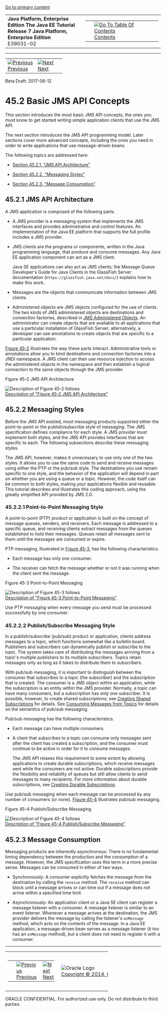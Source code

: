 [Go to primary content](#BEGIN)

<table>
<colgroup>
<col width="50%" />
<col width="50%" />
</colgroup>
<tbody>
<tr class="odd">
<td><strong>Java Platform, Enterprise Edition The Java EE Tutorial</strong><br />
<strong>Release 7 Java Platform, Enterprise Edition</strong><br />
E39031-02</td>
<td><table>
<tbody>
<tr class="odd">
<td> </td>
<td><a href="toc.htm"><img src="../../dcommon/gifs/toc.gif" alt="Go To Table Of Contents" /><br />
<span class="icon">Contents</span></a></td>
</tr>
</tbody>
</table></td>
</tr>
</tbody>
</table>

-----

<table>
<tbody>
<tr class="odd">
<td><a href="jms-concepts001.htm"><img src="../../dcommon/gifs/leftnav.gif" alt="Previous" /><br />
<span class="icon">Previous</span></a> </td>
<td><a href="jms-concepts003.htm"><img src="../../dcommon/gifs/rightnav.gif" alt="Next" /><br />
<span class="icon">Next</span></a></td>
<td> </td>
</tr>
</tbody>
</table>

Beta Draft: 2017-06-12

# 45.2 Basic JMS API Concepts

This section introduces the most basic JMS API concepts, the ones you
must know to get started writing simple application clients that use the
JMS API.

The next section introduces the JMS API programming model. Later
sections cover more advanced concepts, including the ones you need in
order to write applications that use message-driven beans.

The following topics are addressed here:

  - [Section 45.2.1, "JMS API Architecture"](#BNCDY)

  - [Section 45.2.2, "Messaging Styles"](#BNCEA)

  - [Section 45.2.3, "Message Consumption"](#BNCEG)

## 45.2.1 JMS API Architecture

A JMS application is composed of the following parts.

  - A JMS provider is a messaging system that implements the JMS
    interfaces and provides administrative and control features. An
    implementation of the Java EE platform that supports the full
    profile includes a JMS provider.

  - JMS clients are the programs or components, written in the Java
    programming language, that produce and consume messages. Any Java EE
    application component can act as a JMS client.
    
    Java SE applications can also act as JMS clients; the Message Queue
    Developer's Guide for Java Clients in the GlassFish Server
    documentation (`https://glassfish.java.net/docs/`) explains how to
    make this work.

  - Messages are the objects that communicate information between JMS
    clients.

  - Administered objects are JMS objects configured for the use of
    clients. The two kinds of JMS administered objects are destinations
    and connection factories, described in [JMS Administered
    Objects](jms-concepts003.htm#BNCEJ). An administrator can create
    objects that are available to all applications that use a particular
    installation of GlassFish Server; alternatively, a developer can use
    annotations to create objects that are specific to a particular
    application.

[Figure 45-2](#BNCDZ) illustrates the way these parts interact.
Administrative tools or annotations allow you to bind destinations and
connection factories into a JNDI namespace. A JMS client can then use
resource injection to access the administered objects in the namespace
and then establish a logical connection to the same objects through the
JMS provider.

Figure 45-2 JMS API Architecture

![Description of Figure 45-2 follows](img/jeett_dt_027.png)  
[Description of "Figure 45-2 JMS API
Architecture"](img_text/jeett_dt_027.htm)  
  

## 45.2.2 Messaging Styles

Before the JMS API existed, most messaging products supported either the
point-to-point or the publish/subscribe style of messaging. The JMS
specification defines compliance for each style. A JMS provider must
implement both styles, and the JMS API provides interfaces that are
specific to each. The following subsections describe these messaging
styles.

The JMS API, however, makes it unnecessary to use only one of the two
styles. It allows you to use the same code to send and receive messages
using either the PTP or the pub/sub style. The destinations you use
remain specific to one style, and the behavior of the application will
depend in part on whether you are using a queue or a topic. However, the
code itself can be common to both styles, making your applications
flexible and reusable. This tutorial describes and illustrates this
coding approach, using the greatly simplified API provided by JMS 2.0.

### 45.2.2.1 Point-to-Point Messaging Style

A point-to-point (PTP) product or application is built on the concept of
message queues, senders, and receivers. Each message is addressed to a
specific queue, and receiving clients extract messages from the queues
established to hold their messages. Queues retain all messages sent to
them until the messages are consumed or expire.

PTP messaging, illustrated in [Figure 45-3](#BNCEC), has the following
characteristics.

  - Each message has only one consumer.

  - The receiver can fetch the message whether or not it was running
    when the client sent the message.

Figure 45-3 Point-to-Point Messaging

![Description of Figure 45-3 follows](img/jeett_dt_028.png)  
[Description of "Figure 45-3 Point-to-Point
Messaging"](img_text/jeett_dt_028.htm)  
  

Use PTP messaging when every message you send must be processed
successfully by one consumer.

### 45.2.2.2 Publish/Subscribe Messaging Style

In a publish/subscribe (pub/sub) product or application, clients address
messages to a topic, which functions somewhat like a bulletin board.
Publishers and subscribers can dynamically publish or subscribe to the
topic. The system takes care of distributing the messages arriving from
a topic's multiple publishers to its multiple subscribers. Topics retain
messages only as long as it takes to distribute them to subscribers.

With pub/sub messaging, it is important to distinguish between the
consumer that subscribes to a topic (the subscriber) and the
subscription that is created. The consumer is a JMS object within an
application, while the subscription is an entity within the JMS
provider. Normally, a topic can have many consumers, but a subscription
has only one subscriber. It is possible, however, to create shared
subscriptions; see [Creating Shared
Subscriptions](jms-concepts003.htm#BABJCIGJ) for details. See [Consuming
Messages from Topics](jms-concepts003.htm#BABEEJJJ) for details on the
semantics of pub/sub messaging.

Pub/sub messaging has the following characteristics.

  - Each message can have multiple consumers.

  - A client that subscribes to a topic can consume only messages sent
    after the client has created a subscription, and the consumer must
    continue to be active in order for it to consume messages.
    
    The JMS API relaxes this requirement to some extent by allowing
    applications to create durable subscriptions, which receive messages
    sent while the consumers are not active. Durable subscriptions
    provide the flexibility and reliability of queues but still allow
    clients to send messages to many recipients. For more information
    about durable subscriptions, see [Creating Durable
    Subscriptions](jms-concepts003.htm#BNCGD).

Use pub/sub messaging when each message can be processed by any number
of consumers (or none). [Figure 45-4](#BNCEE) illustrates pub/sub
messaging.

Figure 45-4 Publish/Subscribe Messaging

![Description of Figure 45-4 follows](img/jeett_dt_029.png)  
[Description of "Figure 45-4 Publish/Subscribe
Messaging"](img_text/jeett_dt_029.htm)  
  

## 45.2.3 Message Consumption

Messaging products are inherently asynchronous: There is no fundamental
timing dependency between the production and the consumption of a
message. However, the JMS specification uses this term in a more precise
sense. Messages can be consumed in either of two ways.

  - Synchronously: A consumer explicitly fetches the message from the
    destination by calling the `receive` method. The `receive` method
    can block until a message arrives or can time out if a message does
    not arrive within a specified time limit.

  - Asynchronously: An application client or a Java SE client can
    register a message listener with a consumer. A message listener is
    similar to an event listener. Whenever a message arrives at the
    destination, the JMS provider delivers the message by calling the
    listener's `onMessage` method, which acts on the contents of the
    message. In a Java EE application, a message-driven bean serves as a
    message listener (it too has an `onMessage` method), but a client
    does not need to register it with a consumer.

-----

<table style="width:66%;">
<colgroup>
<col width="33%" />
<col width="0%" />
<col width="33%" />
</colgroup>
<tbody>
<tr class="odd">
<td><table style="width:96%;">
<colgroup>
<col width="0%" />
<col width="48%" />
<col width="48%" />
</colgroup>
<tbody>
<tr class="odd">
<td> </td>
<td><a href="jms-concepts001.htm"><img src="../../dcommon/gifs/leftnav.gif" alt="Previous" /><br />
<span class="icon">Previous</span></a> </td>
<td><a href="jms-concepts003.htm"><img src="../../dcommon/gifs/rightnav.gif" alt="Next" /><br />
<span class="icon">Next</span></a></td>
</tr>
</tbody>
</table></td>
<td><img src="../../dcommon/gifs/oracle.gif" alt="Oracle Logo" class="copyrightlogo" /> <a href="../../dcommon/html/cpyr.htm"><br />
<span class="copyrightlogo">Copyright © 2014, Oracle and/or its affiliates. All rights reserved.</span></a></td>
<td><table>
<tbody>
<tr class="odd">
<td> </td>
<td><a href="toc.htm"><img src="../../dcommon/gifs/toc.gif" alt="Go To Table Of Contents" /><br />
<span class="icon">Contents</span></a></td>
</tr>
</tbody>
</table></td>
</tr>
</tbody>
</table>

ORACLE CONFIDENTIAL. For authorized use only. Do not distribute to third parties.
